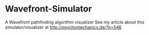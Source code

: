 # Wavefront-Simulator
A Wavefront pathfinding algorithm visualizer
See my article about this simulator/visualizer at http://psychomechanics.de/?p=546
